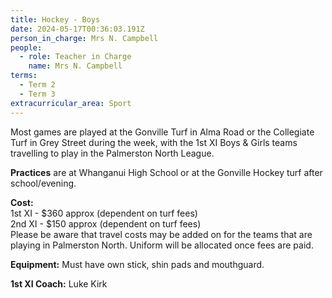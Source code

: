 ```yaml
---
title: Hockey - Boys
date: 2024-05-17T00:36:03.191Z
person_in_charge: Mrs N. Campbell
people:
  - role: Teacher in Charge
    name: Mrs N. Campbell
terms:
  - Term 2
  - Term 3
extracurricular_area: Sport
---
```

Most games are played at the Gonville Turf in Alma Road or the Collegiate Turf in Grey Street during the week, with the 1st XI Boys & Girls teams travelling to play in the Palmerston North League.

**Practices** are at Whanganui High School or at the Gonville Hockey turf after school/evening.

**Cost:**  
1st XI - $360 approx (dependent on turf fees)  
2nd XI - $150 approx (dependent on turf fees)  
Please be aware that travel costs may be added on for the teams that are playing in Palmerston North. Uniform will be allocated once fees are paid.

**Equipment:** Must have own stick, shin pads and mouthguard.

**1st XI Coach:**  Luke Kirk  
